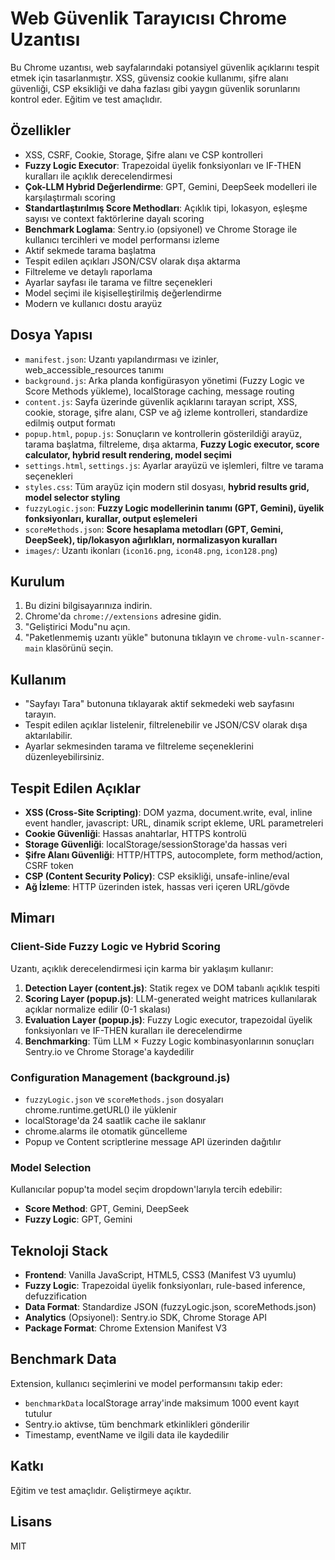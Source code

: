 

# Web Güvenlik Tarayıcısı Chrome Uzantısı

Bu Chrome uzantısı, web sayfalarındaki potansiyel güvenlik açıklarını tespit etmek için tasarlanmıştır. XSS, güvensiz cookie kullanımı, şifre alanı güvenliği, CSP eksikliği ve daha fazlası gibi yaygın güvenlik sorunlarını kontrol eder. Eğitim ve test amaçlıdır.

## Özellikler
- XSS, CSRF, Cookie, Storage, Şifre alanı ve CSP kontrolleri
- **Fuzzy Logic Executor**: Trapezoidal üyelik fonksiyonları ve IF-THEN kuralları ile açıklık derecelendirmesi
- **Çok-LLM Hybrid Değerlendirme**: GPT, Gemini, DeepSeek modelleri ile karşılaştırmalı scoring
- **Standartlaştırılmış Score Methodları**: Açıklık tipi, lokasyon, eşleşme sayısı ve context faktörlerine dayalı scoring
- **Benchmark Loglama**: Sentry.io (opsiyonel) ve Chrome Storage ile kullanıcı tercihleri ve model performansı izleme
- Aktif sekmede tarama başlatma
- Tespit edilen açıkları JSON/CSV olarak dışa aktarma
- Filtreleme ve detaylı raporlama
- Ayarlar sayfası ile tarama ve filtre seçenekleri
- Model seçimi ile kişiselleştirilmiş değerlendirme
- Modern ve kullanıcı dostu arayüz

## Dosya Yapısı
- `manifest.json`: Uzantı yapılandırması ve izinler, web_accessible_resources tanımı
- `background.js`: Arka planda konfigürasyon yönetimi (Fuzzy Logic ve Score Methods yükleme), localStorage caching, message routing
- `content.js`: Sayfa üzerinde güvenlik açıklarını tarayan script, XSS, cookie, storage, şifre alanı, CSP ve ağ izleme kontrolleri, standardize edilmiş output formatı
- `popup.html`, `popup.js`: Sonuçların ve kontrollerin gösterildiği arayüz, tarama başlatma, filtreleme, dışa aktarma, **Fuzzy Logic executor, score calculator, hybrid result rendering, model seçimi**
- `settings.html`, `settings.js`: Ayarlar arayüzü ve işlemleri, filtre ve tarama seçenekleri
- `styles.css`: Tüm arayüz için modern stil dosyası, **hybrid results grid, model selector styling**
- `fuzzyLogic.json`: **Fuzzy Logic modellerinin tanımı (GPT, Gemini), üyelik fonksiyonları, kurallar, output eşlemeleri**
- `scoreMethods.json`: **Score hesaplama metodları (GPT, Gemini, DeepSeek), tip/lokasyon ağırlıkları, normalizasyon kuralları**
- `images/`: Uzantı ikonları (`icon16.png`, `icon48.png`, `icon128.png`)

## Kurulum
1. Bu dizini bilgisayarınıza indirin.
2. Chrome'da `chrome://extensions` adresine gidin.
3. "Geliştirici Modu"nu açın.
4. "Paketlenmemiş uzantı yükle" butonuna tıklayın ve `chrome-vuln-scanner-main` klasörünü seçin.

## Kullanım
- "Sayfayı Tara" butonuna tıklayarak aktif sekmedeki web sayfasını tarayın.
- Tespit edilen açıklar listelenir, filtrelenebilir ve JSON/CSV olarak dışa aktarılabilir.
- Ayarlar sekmesinden tarama ve filtreleme seçeneklerini düzenleyebilirsiniz.

## Tespit Edilen Açıklar
- **XSS (Cross-Site Scripting)**: DOM yazma, document.write, eval, inline event handler, javascript: URL, dinamik script ekleme, URL parametreleri
- **Cookie Güvenliği**: Hassas anahtarlar, HTTPS kontrolü
- **Storage Güvenliği**: localStorage/sessionStorage'da hassas veri
- **Şifre Alanı Güvenliği**: HTTP/HTTPS, autocomplete, form method/action, CSRF token
- **CSP (Content Security Policy)**: CSP eksikliği, unsafe-inline/eval
- **Ağ İzleme**: HTTP üzerinden istek, hassas veri içeren URL/gövde

## Mimarı

### Client-Side Fuzzy Logic ve Hybrid Scoring
Uzantı, açıklık derecelendirmesi için karma bir yaklaşım kullanır:

1. **Detection Layer (content.js)**: Statik regex ve DOM tabanlı açıklık tespiti
2. **Scoring Layer (popup.js)**: LLM-generated weight matrices kullanılarak açıklar normalize edilir (0-1 skalası)
3. **Evaluation Layer (popup.js)**: Fuzzy Logic executor, trapezoidal üyelik fonksiyonları ve IF-THEN kuralları ile derecelendirme
4. **Benchmarking**: Tüm LLM × Fuzzy Logic kombinasyonlarının sonuçları Sentry.io ve Chrome Storage'a kaydedilir

### Configuration Management (background.js)
- `fuzzyLogic.json` ve `scoreMethods.json` dosyaları chrome.runtime.getURL() ile yüklenir
- localStorage'da 24 saatlik cache ile saklanır
- chrome.alarms ile otomatik güncelleme
- Popup ve Content scriptlerine message API üzerinden dağıtılır

### Model Selection
Kullanıcılar popup'ta model seçim dropdown'larıyla tercih edebilir:
- **Score Method**: GPT, Gemini, DeepSeek
- **Fuzzy Logic**: GPT, Gemini

## Teknoloji Stack
- **Frontend**: Vanilla JavaScript, HTML5, CSS3 (Manifest V3 uyumlu)
- **Fuzzy Logic**: Trapezoidal üyelik fonksiyonları, rule-based inference, defuzzification
- **Data Format**: Standardize JSON (fuzzyLogic.json, scoreMethods.json)
- **Analytics** (Opsiyonel): Sentry.io SDK, Chrome Storage API
- **Package Format**: Chrome Extension Manifest V3

## Benchmark Data
Extension, kullanıcı seçimlerini ve model performansını takip eder:
- `benchmarkData` localStorage array'inde maksimum 1000 event kayıt tutulur
- Sentry.io aktivse, tüm benchmark etkinlikleri gönderilir
- Timestamp, eventName ve ilgili data ile kaydedilir

## Katkı
Eğitim ve test amaçlıdır. Geliştirmeye açıktır.

## Lisans
MIT